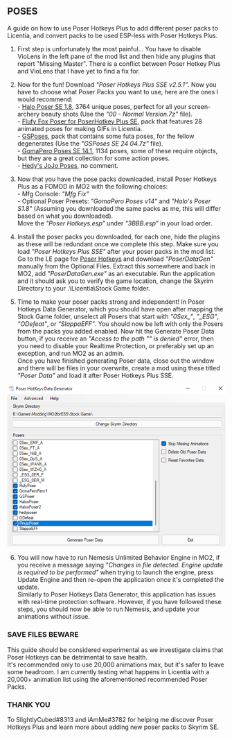 ## POSES
A guide on how to use Poser Hotkeys Plus to add different poser packs to Licentia, and convert packs to be used ESP-less with Poser Hotkeys Plus.

1. First step is unfortunately the most painful... You have to disable VioLens in the left pane of the mod list and then hide any plugins that report "Missing Master". There is a conflict between Poser Hotkey Plus and VioLens that I have yet to find a fix for.

2. Now for the fun! Download *"Poser Hotkeys Plus SSE v2.5.1"*. Now you have to choose what Poser Packs you want to use, here are the ones I would recommend: <br> - [Halo Poser SE 1.8](https://www.loverslab.com/files/file/5051-halo-poser-se/), 3764 unique poses, perfect for all your screen-archery beauty shots (Use the *"00 - Normal Version.7z"* file). <br> - [Flufy Fox Poser for PoserHotkey Plus SE](https://www.nexusmods.com/skyrimspecialedition/mods/52338), pack that features 28 animated poses for making GIFs in Licentia. <br> - [GSPoses](https://www.loverslab.com/files/file/8148-gsposes-slal/), pack that contains some futa poses, for the fellow degenerates (Use the *"GSPoses SE 24 04.7z"* file). <br> - [GomaPero Poses SE 14.1](https://www.loverslab.com/files/file/4917-gomapero-poses-se/), 1134 poses, some of these require objects, but they are a great collection for some action poses. <br> - [Hedy's JoJo Poses](https://www.nexusmods.com/skyrimspecialedition/mods/54490), no comment.

3. Now that you have the pose packs downloaded, install Poser Hotkeys Plus as a FOMOD in MO2 with the following choices: <br> - Mfg Console: *"Mfg Fix"* <br> - Optional Poser Presets: *"GomaPero Poses v14"* and *"Halo's Poser S1.8"* (Assuming you downloaded the same packs as me, this will differ based on what you downloaded). <br> Move the *"Poser Hotkeys.esp"* under *"3BBB.esp"* in your load order.

4. Install the poser packs you downloaded, for each one, hide the plugins as these will be redundant once we complete this step. Make sure you load *"Poser Hotkeys Plus SSE"* after your poser packs in the mod list. <br> Go to the LE page for [Poser Hotkeys](https://www.nexusmods.com/skyrim/mods/72623) and download *"PoserDataGen"* manually from the Optional Files. Extract this somewhere and back in MO2, add *"PoserDataGen.exe"* as an executable. Run the application and it should ask you to verify the game location, change the Skyrim Directory to your .\Licentia\Stock Game folder.

5. Time to make your poser packs strong and independent! In Poser Hotkeys Data Generator, which you should have open after mapping the Stock Game folder, unselect all Posers that start with *"0Sex_"*, *"_ESG"*, *"ODefeat"*, or *"SlappaEFF"*. You should now be left with only the Posers from the packs you added enabled. Now hit the Generate Poser Data button, if you receive an *"Access to the path "" is denied"* error, then you need to disable your Realtime Protection, or preferably set up an exception, and run MO2 as an admin. <br> Once you have finished generating Poser data, close out the window and there will be files in your overwrite, create a mod using these titled *"Poser Data"* and load it after Poser Hotkeys Plus SSE.

![Posers enabled in Poser HotKeys Data Generator](https://github.com/SamsyTheUnicorn/samsytheunicorn.github.io/blob/main/licentia-poses-img1.png?raw=true)

6. You will now have to run Nemesis Unlimited Behavior Engine in MO2, if you receive a message saying *"Changes in file detected. Engine update is required to be performed"* when trying to launch the engine, press Update Engine and then re-open the application once it's completed the update. <br> Similarly to Poser Hotkeys Data Generator, this application has issues with real-time protection software. However, if you have followed these steps, you should now be able to run Nemesis, and update your animations without issue.

### SAVE FILES BEWARE
This guide should be considered experimental as we investigate claims that Poser Hotkeys can be detrimental to save health. <br> It's recommended only to use 20,000 animations max, but it's safer to leave some headroom. I am currently testing what happens in Licentia with a 20,000+ animation list using the aforementioned recommended Poser Packs.

### THANK YOU
To SlightlyCubed#8313 and iAmMe#3782 for helping me discover Poser Hotkeys Plus and learn more about adding new poser packs to Skyrim SE.
